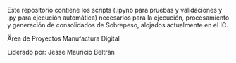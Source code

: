 Este repositorio contiene los scripts (.ipynb para pruebas y validaciones y .py para ejecución automática) necesarios para la ejecución, procesamiento y generación de consolidados de Sobrepeso, alojados actualmente en el IC.

Ärea de Proyectos
Manufactura Digital

Liderado por: Jesse Mauricio Beltrán
